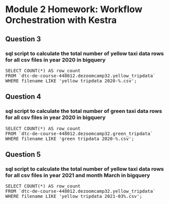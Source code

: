 # Module 2 Homework: Workflow Orchestration with Kestra

## Question 3
### sql script to calculate the total number of yellow taxi data rows for all csv files in year 2020 in bigquery
<pre>SELECT COUNT(*) AS row_count
FROM `dtc-de-course-448012.dezoomcamp32.yellow_tripdata`
WHERE filename LIKE 'yellow_tripdata_2020-%.csv'; </pre>

## Question 4
### sql script to calculate the total number of green taxi data rows for all csv files in year 2020 in bigquery
<pre>SELECT COUNT(*) AS row_count
FROM `dtc-de-course-448012.dezoomcamp32.green_tripdata`
WHERE filename LIKE 'green_tripdata_2020-%.csv'; </pre>

## Question 5
### sql script to calculate the total number of yellow taxi data rows for all csv files in year 2021 and month **March** in bigquery
<pre>SELECT COUNT(*) AS row_count
FROM `dtc-de-course-448012.dezoomcamp32.yellow_tripdata`
WHERE filename LIKE 'yellow_tripdata_2021-03%.csv'; </pre>